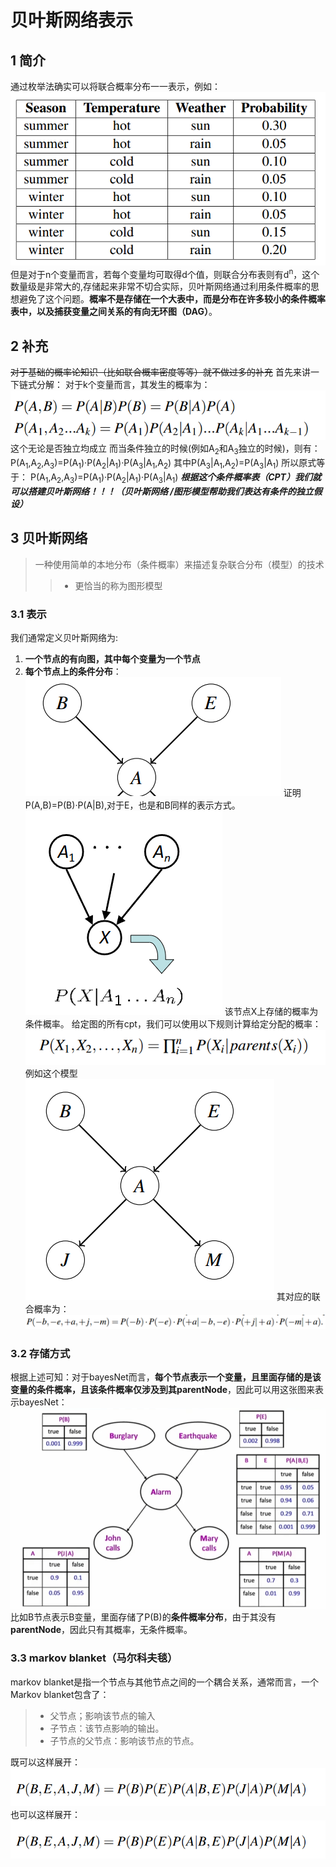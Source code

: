 # 贝叶斯网络表示
## 1 简介
通过枚举法确实可以将联合概率分布一一表示，例如：
![alt text](image-47.png)
但是对于n个变量而言，若每个变量均可取得d个值，则联合分布表则有d<sup>n</sup>，这个数量级是非常大的,存储起来非常不切合实际，贝叶斯网络通过利用条件概率的思想避免了这个问题。**概率不是存储在一个大表中，而是分布在许多较小的条件概率表中，以及捕获变量之间关系的有向无环图（DAG）**。
## 2 补充
~~对于基础的概率论知识（比如联合概率密度等等）就不做过多的补充~~
首先来讲一下链式分解：
对于k个变量而言，其发生的概率为：
![alt text](image-46.png)
这个无论是否独立均成立
而当条件独立的时候(例如A<SUB>2</SUB>和A<SUB>3</SUB>独立的时候)，则有：
P(A<SUB>1</SUB>,A<SUB>2</SUB>,A<SUB>3</SUB>)=P(A<SUB>1</SUB>)·P(A<SUB>2</SUB>|A<SUB>1</SUB>)·P(A<SUB>3</SUB>|A<SUB>1</SUB>,A<SUB>2</SUB>)
其中P(A<SUB>3</SUB>|A<SUB>1</SUB>,A<SUB>2</SUB>)=P(A<SUB>3</SUB>|A<SUB>1</SUB>)
所以原式等于：
P(A<SUB>1</SUB>,A<SUB>2</SUB>,A<SUB>3</SUB>)=P(A<SUB>1</SUB>)·P(A<SUB>2</SUB>|A<SUB>1</SUB>)·P(A<SUB>3</SUB>|A<SUB>1</SUB>)
***根据这个条件概率表（CPT）我们就可以搭建贝叶斯网络！！！（贝叶斯网络 /图形模型帮助我们表达有条件的独立假设）***
## 3 贝叶斯网络
> 一种使用简单的本地分布（条件概率）来描述复杂联合分布（模型）的技术
> > - 更恰当的称为图形模型

### 3.1 表示
我们通常定义贝叶斯网络为:
1. **一个节点的有向图，其中每个变量为一个节点**
2. **每个节点上的条件分布**：
![alt text](image-48.png)
证明P(A,B)=P(B)·P(A|B),对于E，也是和B同样的表示方式。
![alt text](image-49.png)
该节点X上存储的概率为条件概率。
给定图的所有cpt，我们可以使用以下规则计算给定分配的概率：
![alt text](image-50.png)
例如这个模型
![alt text](image-51.png)
其对应的联合概率为：
![alt text](image-52.png)
### 3.2 存储方式
根据上述可知：对于bayesNet而言，**每个节点表示一个变量，且里面存储的是该变量的条件概率，且该条件概率仅涉及到其parentNode**，因此可以用这张图来表示bayesNet：
![alt text](image-53.png)
比如B节点表示B变量，里面存储了P(B)的**条件概率分布**，由于其没有**parentNode**，因此只有其概率，无条件概率。
### 3.3 markov blanket（马尔科夫毯）
markov blanket是指一个节点与其他节点之间的一个耦合关系，通常而言，一个Markov blanket包含了：
> - 父节点；影响该节点的输入
> - 子节点：该节点影响的输出。
> - 子节点的父节点：影响该节点的节点。

既可以这样展开：
![alt text](image-54.png)
也可以这样展开：
![alt text](image-55.png)
